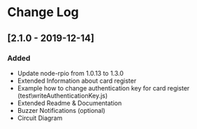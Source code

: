 # Change Log

## [2.1.0 - 2019-12-14]

### Added

- Update node-rpio from 1.0.13 to 1.3.0
- Extended Information about card register
- Example how to change authentication key for card register (test\writeAuthenticationKey.js)
- Extended Readme & Documentation
- Buzzer Notifications (optional)
- Circuit Diagram